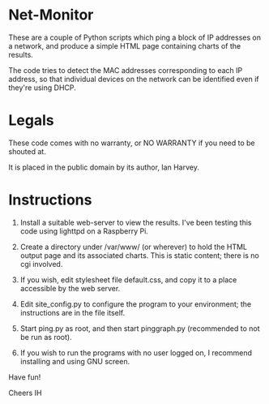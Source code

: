 Net-Monitor
===========

These are a couple of Python scripts which ping a block of IP addresses on a
network, and produce a simple HTML page containing charts of the results.

The code tries to detect the MAC addresses corresponding to each IP address,
so that individual devices on the network can be identified even if they're
using DHCP.

Legals
======

These code comes with no warranty, or NO WARRANTY if you need to be shouted at.

It is placed in the public domain by its author, Ian Harvey.

Instructions
============

1) Install a suitable web-server to view the results. I've been testing this
   code using lighttpd on a Raspberry Pi.
   
2) Create a directory under /var/www/ (or wherever) to hold the HTML 
   output page and its associated charts. This is static content; there
   is no cgi involved.
   
3) If you wish, edit stylesheet file default.css, and copy it to a place
   accessible by the web server. 

4) Edit site_config.py to configure the program to your environment; the 
   instructions are in the file itself.

5) Start ping.py as root, and then start pinggraph.py (recommended to not
   be run as root). 

6) If you wish to run the programs with no user logged on, I recommend
   installing and using GNU screen.

Have fun!

Cheers
IH
